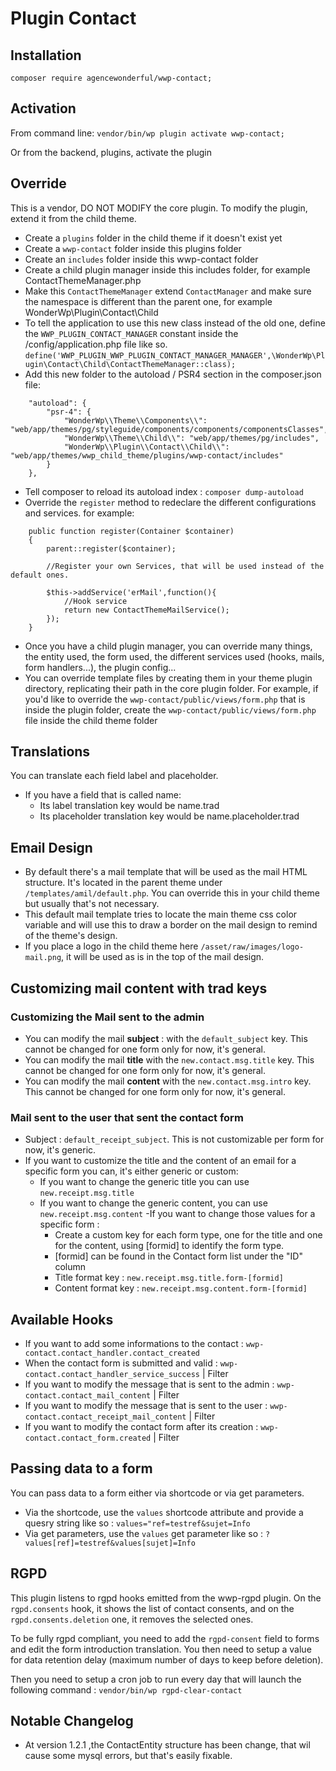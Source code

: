 # Plugin Contact

## Installation

`composer require agencewonderful/wwp-contact;`

## Activation

From command line:
`vendor/bin/wp plugin activate wwp-contact;`

Or from the backend, plugins, activate the plugin

## Override

This is a vendor, DO NOT MODIFY the core plugin. To modify the plugin, extend it from the child theme.

- Create a `plugins` folder in the child theme if it doesn't exist yet
- Create a `wwp-contact` folder inside this plugins folder
- Create an `includes` folder inside this wwp-contact folder
- Create a child plugin manager inside this includes folder, for example ContactThemeManager.php
- Make this `ContactThemeManager` extend `ContactManager` and make sure the namespace is different than the parent one, for example WonderWp\Plugin\Contact\Child
- To tell the application to use this new class instead of the old one, define the `WWP_PLUGIN_CONTACT_MANAGER` constant inside the /config/application.php file like so. `define('WWP_PLUGIN_WWP_PLUGIN_CONTACT_MANAGER_MANAGER',\WonderWp\Plugin\Contact\Child\ContactThemeManager::class);`
- Add this new folder to the autoload / PSR4 section in the composer.json file:

```
    "autoload": {
        "psr-4": {
            "WonderWp\\Theme\\Components\\": "web/app/themes/pg/styleguide/components/components/componentsClasses",
            "WonderWp\\Theme\\Child\\": "web/app/themes/pg/includes",
            "WonderWp\\Plugin\\Contact\\Child\\": "web/app/themes/wwp_child_theme/plugins/wwp-contact/includes"
        }
    },
```
- Tell composer to reload its autoload index : `composer dump-autoload`
- Override the `register` method to redeclare the different configurations and services. for example:

```
    public function register(Container $container)
    {
        parent::register($container);

        //Register your own Services, that will be used instead of the default ones.

        $this->addService('erMail',function(){
            //Hook service
            return new ContactThemeMailService();
        });
    }

```
- Once you have a child plugin manager, you can override many things, the entity used, the form used, the different services used (hooks, mails, form handlers...), the plugin config...
- You can override template files by creating them in your theme plugin directory, replicating their path in the core plugin folder. For example, if you'd like to override the `wwp-contact/public/views/form.php` that is inside the plugin folder, create the `wwp-contact/public/views/form.php` file inside the child theme folder

## Translations

You can translate each field label and placeholder.
- If you have a field that is called name:
    - Its label translation key would be name.trad
    - Its placeholder translation key would be name.placeholder.trad


## Email Design
- By default there's a mail template that will be used as the mail HTML structure. It's located in the parent theme under `/templates/amil/default.php`. You can override this in your child theme but usually that's not necessary.
- This default mail template tries to locate the main theme css color variable and will use this to draw a border on the mail design to remind of the theme's design.
- If you place a logo in the child theme here `/asset/raw/images/logo-mail.png`, it will be used as is in the top of the mail design.

## Customizing mail content with trad keys

### Customizing the Mail sent to the admin

- You can modify the mail **subject** : with the `default_subject` key. This cannot be changed for one form only for now, it's general.
- You can modify the mail **title** with the `new.contact.msg.title` key. This cannot be changed for one form only for now, it's general.
- You can modify the mail **content** with the `new.contact.msg.intro` key. This cannot be changed for one form only for now, it's general.
    
    
### Mail sent to the user that sent the contact form

- Subject : `default_receipt_subject`. This is not customizable per form for now, it's generic.
- If you want to customize the title and the content of an email for a specific form you can, it's either generic or custom:
    - If you want to change the generic title you can use `new.receipt.msg.title`
    - If you want to change the generic content, you can use `new.receipt.msg.content`
    -If you want to change those values for a specific form : 
        - Create a custom key for each form type, one for the title and one for the content, using [formid] to identify the form type.
        - [formid] can be found in the Contact form list under the "ID" column
        - Title format key : `new.receipt.msg.title.form-[formid]`
        - Content format key : `new.receipt.msg.content.form-[formid]`


## Available Hooks
- If you want to add some informations to the contact : `wwp-contact.contact_handler.contact_created`
- When the contact form is submitted and valid : `wwp-contact.contact_handler_service_success` | Filter
- If you want to modify the message that is sent to the admin : `wwp-contact.contact_mail_content` | Filter
- If you want to modify the message that is sent to the user : `wwp-contact.contact_receipt_mail_content` | Filter
- If you want to modify the contact form after its creation : `wwp-contact.contact_form.created` | Filter

## Passing data to a form
You can pass data to a form either via shortcode or via get parameters.
- Via the shortcode, use the `values` shortcode attribute and provide a quesry string like so : `values="ref=testref&sujet=Info`
- Via get parameters, use the  `values` get parameter like so : `?values[ref]=testref&values[sujet]=Info`

## RGPD

This plugin listens to rgpd hooks emitted from the wwp-rgpd plugin.
On the `rgpd.consents` hook, it shows the list of contact consents, and on the `rgpd.consents.deletion` one, it removes the selected ones.

To be fully rgpd compliant, you need to add the `rgpd-consent` field to forms and edit the form introduction translation.
You then need to setup a value for data retention delay (maximum number of days to keep before deletion).

Then you need to setup a cron job to run every day that will launch the following command :
`vendor/bin/wp rgpd-clear-contact`

## Notable Changelog
- At version 1.2.1 ,the ContactEntity structure has been change, that wil cause some mysql errors, but that's easily fixable.
